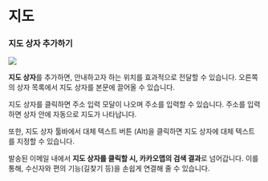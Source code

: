 # 지도

### 지도 상자 추가하기

![](https://help.stibee.com/system/photos/6460050045327/notion\_logo\_rr.png)

**지도 상자**를 추가하면, 안내하고자 하는 위치를 효과적으로 전달할 수 있습니다. 오른쪽의 상자 목록에서 지도 상자를 본문에 끌어올 수 있습니다.

지도 상자를 클릭하면 주소 입력 모달이 나오며 주소를 입력할 수 있습니다. 주소를 입력하면 상자 안에 자동으로 지도가 나타납니다.

또한, 지도 상자 툴바에서 대체 텍스트 버튼 (Alt)을 클릭하면 지도 상자에 대체 텍스트를 지정할 수 있습니다.

발송된 이메일 내에서 **지도 상자를 클릭할 시, 카카오맵의 검색 결과**로 넘어갑니다. 이를 통해, 수신자와 편의 기능(길찾기 등)을 손쉽게 연결해 줄 수 있습니다.
